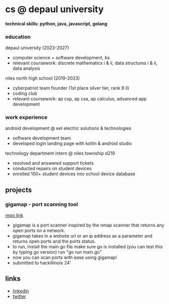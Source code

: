 # cs @ depaul university

#### technical skills: python, java, javascript, golang

### education
depaul university (2023-2027)
- computer science + software development, bs
- relevant coursework: discrete mathematics i & ii, data structures i & ii, data analysis

niles north high school (2019-2023)
- cyberpatriot team founder (1st place silver tier, rank 9 il)
- coding club
- relevant coursework: ap csp, ap csa, ap calculus, advanced app development

### work experience
android development @ eel electric solutions & technologies
- software development team
- developed login landing page with kotlin & android studio

technology department intern @ niles township d219 
- resolved and answered support tickets
- conducted repairs on student devices
- enrolled 100+ student devices into school device database

## projects
### gigamap - port scanning tool
[repo link](https://github.com/eyoo217/gigamap)

- gigamap is a port scanner inspired by the nmap scanner that returns any open ports on a network.
- gigamap takes in a website url or an ip address as a parameter and returns open ports and the ports status.
- to run, install the main.go file make sure go is installed (you can test this by typing go version) run "go run main.go"
- now you can scan ports with ease using gigamap!
- submitted to hackillinois 24'

## links

- [linkedin](https://linkedin.com/in/elotmusk/)
- [twitter](https://x.com/elotval)
  

